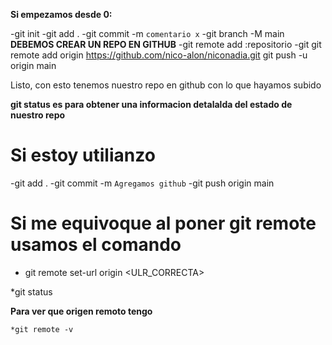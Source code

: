 **Si empezamos desde 0:**

-git init
-git add .
-git commit -m `comentario x`
-git branch -M main
**DEBEMOS CREAR UN REPO EN GITHUB**
-git remote add :repositorio
-git git remote add origin https://github.com/nico-alon/niconadia.git
git push -u origin main

Listo, con esto tenemos nuestro repo en github con lo que hayamos subido

**git status es para obtener una informacion detalalda del estado de nuestro repo**

# Si estoy utilianzo

-git add .
-git commit -m `Agregamos github`
-git push origin main

# Si me equivoque al poner git remote usamos el comando

* git remote set-url origin <ULR_CORRECTA>

*git status

**Para ver que origen remoto tengo**

    *git remote -v
